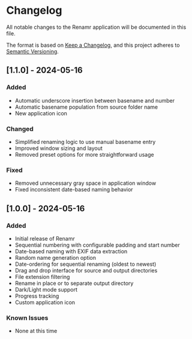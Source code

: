 # Changelog

All notable changes to the Renamr application will be documented in this file.

The format is based on [Keep a Changelog](https://keepachangelog.com/en/1.0.0/),
and this project adheres to [Semantic Versioning](https://semver.org/spec/v2.0.0.html).

## [1.1.0] - 2024-05-16

### Added
- Automatic underscore insertion between basename and number
- Automatic basename population from source folder name
- New application icon

### Changed
- Simplified renaming logic to use manual basename entry
- Improved window sizing and layout
- Removed preset options for more straightforward usage

### Fixed
- Removed unnecessary gray space in application window
- Fixed inconsistent date-based naming behavior

## [1.0.0] - 2024-05-16

### Added
- Initial release of Renamr
- Sequential numbering with configurable padding and start number
- Date-based naming with EXIF data extraction
- Random name generation option
- Date-ordering for sequential renaming (oldest to newest)
- Drag and drop interface for source and output directories
- File extension filtering
- Rename in place or to separate output directory
- Dark/Light mode support
- Progress tracking
- Custom application icon

### Known Issues
- None at this time 